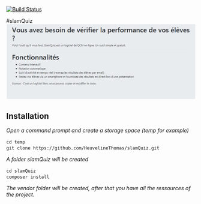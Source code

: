 [![Build Status](https://travis-ci.org/HeuvelineThomas/slamQuiz.svg?branch=master)](https://travis-ci.org/HeuvelineThomas/slamQuiz)

#slamQuiz
![](https://raw.githubusercontent.com/HeuvelineThomas/slamQuiz/develop/assets/screenshot_home.png)
## Installation
*Open a command prompt and create a storage space (temp for example)*
```
cd temp
git clone https://github.com/HeuvelineThomas/slamQuiz.git
```    
*A folder slamQuiz will be created*
```
cd slamQuiz
composer install  
```
*The vendor folder will be created, after that you have all the ressources of the project.*


